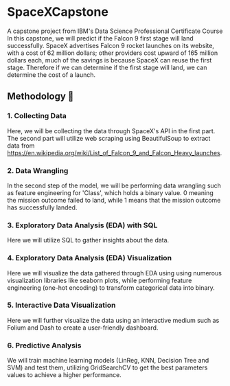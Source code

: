 # SpaceXCapstone
A capstone project from IBM's Data Science Professional Certificate Course
In this capstone, we will predict if the Falcon 9 first stage will land successfully. SpaceX advertises Falcon 9 rocket launches on its website, with a cost of 62 million dollars; other providers cost upward of 165 million dollars each, much of the savings is because SpaceX can reuse the first stage. Therefore if we can determine if the first stage will land, we can determine the cost of a launch.

## Methodology 📄
### 1. Collecting Data
Here, we will be collecting the data through SpaceX's API in the first part. The second part will utilize web scraping using BeautifulSoup to extract data from https://en.wikipedia.org/wiki/List_of_Falcon_9_and_Falcon_Heavy_launches.

### 2. Data Wrangling
In the second step of the model, we will be performing data wrangling such as feature engineering for 'Class', which holds a binary value. 0 meaning the mission outcome failed to land, while 1 means that the mission outcome has successfully landed.

### 3. Exploratory Data Analysis (EDA) with SQL
Here we will utilize SQL to gather insights about the data.

### 4. Exploratory Data Analysis (EDA) Visualization
Here we will visualize the data gathered through EDA using using numerous visualization libraries like seaborn plots, while performing feature engineering (one-hot encoding) to transform categorical data into binary.

### 5. Interactive Data Visualization
Here we will further visualize the data using an interactive medium such as Folium and Dash to create a user-friendly dashboard.

### 6. Predictive Analysis
We will train machine learning models (LinReg, KNN, Decision Tree and SVM) and test them, utilizing GridSearchCV to get the best parameters values to achieve a higher performance.

